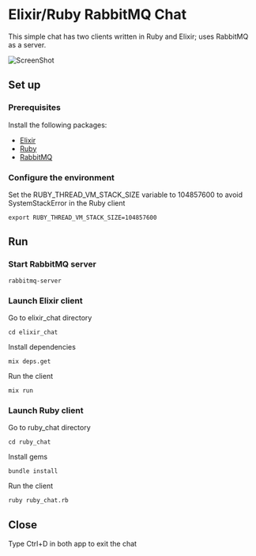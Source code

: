 # Elixir/Ruby RabbitMQ Chat
This simple chat has two clients written in Ruby and Elixir; uses RabbitMQ as a server.

![ScreenShot](https://cloud.githubusercontent.com/assets/10180759/22531711/f73cf3ec-e8e2-11e6-99c9-30cfa37bb4d4.png)

## Set up
### Prerequisites
Install the following packages:
* [Elixir](http://elixir-lang.org/install.html)
* [Ruby](https://www.ruby-lang.org/en/documentation/installation/)
* [RabbitMQ](https://www.rabbitmq.com/download.html)

### Configure the environment
Set the RUBY_THREAD_VM_STACK_SIZE variable to 104857600 to avoid SystemStackError in the Ruby client
```
export RUBY_THREAD_VM_STACK_SIZE=104857600
```
## Run
### Start RabbitMQ server
```
rabbitmq-server
```
### Launch Elixir client
Go to elixir_chat directory
```
cd elixir_chat
```
Install dependencies
```
mix deps.get
```
Run the client
```
mix run
```
### Launch Ruby client
Go to ruby_chat directory
```
cd ruby_chat
```
Install gems
```
bundle install
```
Run the client
```
ruby ruby_chat.rb
```
## Close
Type Ctrl+D in both app to exit the chat
